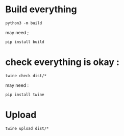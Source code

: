 # Build everything

```
python3 -m build
```

may need ;

```
pip install build
```

# check everything is okay :

```
twine check dist/*
```

may need :

```
pip install twine
```

# Upload

```
twine upload dist/*
```
